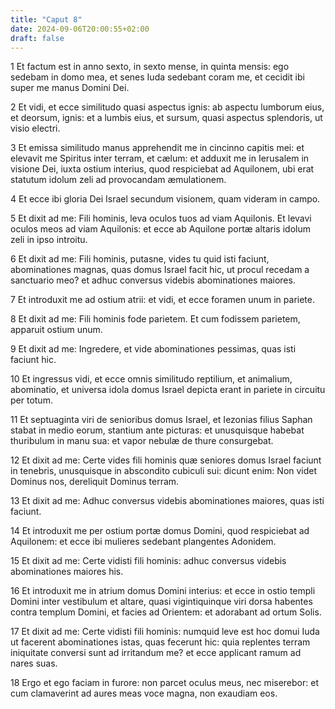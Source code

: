 ```yaml
---
title: "Caput 8"
date: 2024-09-06T20:00:55+02:00
draft: false
---
```



1 Et factum est in anno sexto, in sexto mense, in quinta mensis: ego sedebam in domo mea, et senes Iuda sedebant coram me, et cecidit ibi super me manus Domini Dei.

2 Et vidi, et ecce similitudo quasi aspectus ignis: ab aspectu lumborum eius, et deorsum, ignis: et a lumbis eius, et sursum, quasi aspectus splendoris, ut visio electri.

3 Et emissa similitudo manus apprehendit me in cincinno capitis mei: et elevavit me Spiritus inter terram, et cælum: et adduxit me in Ierusalem in visione Dei, iuxta ostium interius, quod respiciebat ad Aquilonem, ubi erat statutum idolum zeli ad provocandam æmulationem.

4 Et ecce ibi gloria Dei Israel secundum visionem, quam videram in campo.

5 Et dixit ad me: Fili hominis, leva oculos tuos ad viam Aquilonis. Et levavi oculos meos ad viam Aquilonis: et ecce ab Aquilone portæ altaris idolum zeli in ipso introitu.

6 Et dixit ad me: Fili hominis, putasne, vides tu quid isti faciunt, abominationes magnas, quas domus Israel facit hic, ut procul recedam a sanctuario meo? et adhuc conversus videbis abominationes maiores.

7 Et introduxit me ad ostium atrii: et vidi, et ecce foramen unum in pariete.

8 Et dixit ad me: Fili hominis fode parietem. Et cum fodissem parietem, apparuit ostium unum.

9 Et dixit ad me: Ingredere, et vide abominationes pessimas, quas isti faciunt hic.

10 Et ingressus vidi, et ecce omnis similitudo reptilium, et animalium, abominatio, et universa idola domus Israel depicta erant in pariete in circuitu per totum.

11 Et septuaginta viri de senioribus domus Israel, et Iezonias filius Saphan stabat in medio eorum, stantium ante picturas: et unusquisque habebat thuribulum in manu sua: et vapor nebulæ de thure consurgebat.

12 Et dixit ad me: Certe vides fili hominis quæ seniores domus Israel faciunt in tenebris, unusquisque in abscondito cubiculi sui: dicunt enim: Non videt Dominus nos, dereliquit Dominus terram.

13 Et dixit ad me: Adhuc conversus videbis abominationes maiores, quas isti faciunt.

14 Et introduxit me per ostium portæ domus Domini, quod respiciebat ad Aquilonem: et ecce ibi mulieres sedebant plangentes Adonidem.

15 Et dixit ad me: Certe vidisti fili hominis: adhuc conversus videbis abominationes maiores his.

16 Et introduxit me in atrium domus Domini interius: et ecce in ostio templi Domini inter vestibulum et altare, quasi vigintiquinque viri dorsa habentes contra templum Domini, et facies ad Orientem: et adorabant ad ortum Solis.

17 Et dixit ad me: Certe vidisti fili hominis: numquid leve est hoc domui Iuda ut facerent abominationes istas, quas fecerunt hic: quia replentes terram iniquitate conversi sunt ad irritandum me? et ecce applicant ramum ad nares suas.

18 Ergo et ego faciam in furore: non parcet oculus meus, nec miserebor: et cum clamaverint ad aures meas voce magna, non exaudiam eos.

